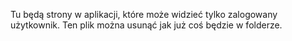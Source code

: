 Tu będą strony w aplikacji, które może widzieć tylko zalogowany użytkownik.
Ten plik można usunąć jak już coś będzie w folderze.